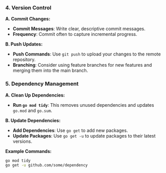 
### 4. **Version Control**

**A. Commit Changes:**
   - **Commit Messages**: Write clear, descriptive commit messages.
   - **Frequency**: Commit often to capture incremental progress.

**B. Push Updates:**
   - **Push Commands**: Use `git push` to upload your changes to the remote repository.
   - **Branching**: Consider using feature branches for new features and merging them into the main branch.

### 5. **Dependency Management**

**A. Clean Up Dependencies:**
   - **Run `go mod tidy`**: This removes unused dependencies and updates `go.mod` and `go.sum`.

**B. Update Dependencies:**
   - **Add Dependencies**: Use `go get` to add new packages.
   - **Update Packages**: Use `go get -u` to update packages to their latest versions.

**Example Commands:**
```bash
go mod tidy
go get -u github.com/some/dependency
 